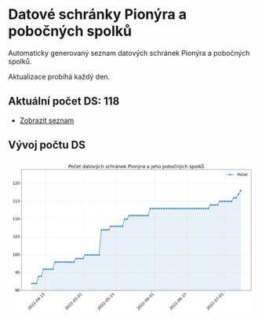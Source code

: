 # Datové schránky Pionýra a pobočných spolků

Automaticky generovaný seznam datových schránek Pionýra a pobočných spolků.

Aktualizace probíhá každý den.

## Aktuální počet DS: 118

- [Zobrazit seznam](datovky.csv)

## Vývoj počtu DS

![Vývoj počtu datových schránek](history.png)
